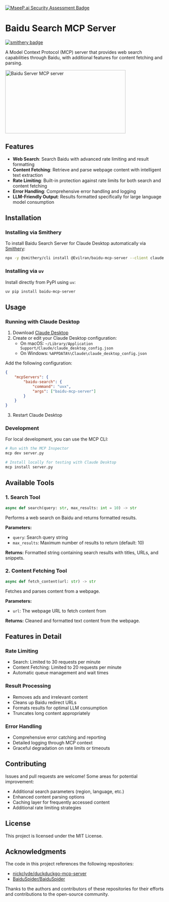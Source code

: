 [![MseeP.ai Security Assessment Badge](https://mseep.net/pr/evilran-baidu-mcp-server-badge.jpg)](https://mseep.ai/app/evilran-baidu-mcp-server)

# Baidu Search MCP Server

[![smithery badge](https://smithery.ai/badge/@Evilran/baidu-mcp-server)](https://smithery.ai/server/@Evilran/baidu-mcp-server)

A Model Context Protocol (MCP) server that provides web search capabilities through Baidu, with additional features for content fetching and parsing.

<a href="https://glama.ai/mcp/servers/phcus2gcpn">
  <img width="380" height="200" src="https://glama.ai/mcp/servers/phcus2gcpn/badge" alt="Baidu Server MCP server" />
</a>

## Features

- **Web Search**: Search Baidu with advanced rate limiting and result formatting
- **Content Fetching**: Retrieve and parse webpage content with intelligent text extraction
- **Rate Limiting**: Built-in protection against rate limits for both search and content fetching
- **Error Handling**: Comprehensive error handling and logging
- **LLM-Friendly Output**: Results formatted specifically for large language model consumption

## Installation

### Installing via Smithery

To install Baidu Search Server for Claude Desktop automatically via [Smithery](https://smithery.ai/server/@Evilran/baidu-mcp-server):

```bash
npx -y @smithery/cli install @Evilran/baidu-mcp-server --client claude
```

### Installing via `uv`

Install directly from PyPI using `uv`:

```bash
uv pip install baidu-mcp-server
```

## Usage

### Running with Claude Desktop

1. Download [Claude Desktop](https://claude.ai/download)
2. Create or edit your Claude Desktop configuration:
   - On macOS: `~/Library/Application Support/Claude/claude_desktop_config.json`
   - On Windows: `%APPDATA%\Claude\claude_desktop_config.json`

Add the following configuration:

```json
{
    "mcpServers": {
        "baidu-search": {
            "command": "uvx",
            "args": ["baidu-mcp-server"]
        }
    }
}
```

3. Restart Claude Desktop

### Development

For local development, you can use the MCP CLI:

```bash
# Run with the MCP Inspector
mcp dev server.py

# Install locally for testing with Claude Desktop
mcp install server.py
```
## Available Tools

### 1. Search Tool

```python
async def search(query: str, max_results: int = 10) -> str
```

Performs a web search on Baidu and returns formatted results.

**Parameters:**
- `query`: Search query string
- `max_results`: Maximum number of results to return (default: 10)

**Returns:**
Formatted string containing search results with titles, URLs, and snippets.

### 2. Content Fetching Tool

```python
async def fetch_content(url: str) -> str
```

Fetches and parses content from a webpage.

**Parameters:**
- `url`: The webpage URL to fetch content from

**Returns:**
Cleaned and formatted text content from the webpage.

## Features in Detail

### Rate Limiting

- Search: Limited to 30 requests per minute
- Content Fetching: Limited to 20 requests per minute
- Automatic queue management and wait times

### Result Processing

- Removes ads and irrelevant content
- Cleans up Baidu redirect URLs
- Formats results for optimal LLM consumption
- Truncates long content appropriately

### Error Handling

- Comprehensive error catching and reporting
- Detailed logging through MCP context
- Graceful degradation on rate limits or timeouts

## Contributing

Issues and pull requests are welcome! Some areas for potential improvement:

- Additional search parameters (region, language, etc.)
- Enhanced content parsing options
- Caching layer for frequently accessed content
- Additional rate limiting strategies

## License

This project is licensed under the MIT License.

## Acknowledgments

The code in this project references the following repositories:

- [nickclyde/duckduckgo-mcp-server](https://github.com/nickclyde/duckduckgo-mcp-server)
- [BaiduSpider/BaiduSpider](https://github.com/BaiduSpider/BaiduSpider)

Thanks to the authors and contributors of these repositories for their efforts and contributions to the open-source community.